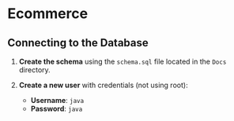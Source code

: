 # Ecommerce

## Connecting to the Database

1. **Create the schema** using the `schema.sql` file located in the `Docs` directory.
  
2. **Create a new user** with credentials (not using root):
   - **Username**: `java`
   - **Password**: `java`
